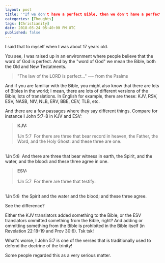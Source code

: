 ```yaml
---
layout: post
title: '"If we don't have a perfect Bible, then we don't have a perfect God"'
categories: [Thoughts]
tags: [Christianity]
date: 2018-05-24 05:40:00 PM UTC
published: false
---
```


<!-- May 25, 2018 01:44:00 AM Philippine Time -->

I said that to myself when I was about 17 years old.

You see, I was raised up in an environment where people believe that the word of God is perfect. And by the "word of God" we mean the Bible, both the Old and New Testatments.

> "The law of the LORD is perfect..." --- from the Psalms

And if you are familiar with the Bible, you might also know that there are lots of Bibles in the world; I mean, there are lots of different versions of the Bible; lots of translations. In English for example, there are these: KJV, RSV, ESV, NASB, NIV, NLB, ERV, BBE, CEV, TLB, etc.

<!--more-->

And there are a few passages where they say different things. Compare for instance I John 5:7-8 in KJV and ESV:

> **KJV:**
<br /><br />
1Jn 5:7  For there are three that bear record in heaven, the Father, the Word, and the Holy Ghost: and these three are one.
<br />
1Jn 5:8  And there are three that bear witness in earth, the Spirit, and the water, and the blood: and these three agree in one.

> **ESV:**
<br /><br />
1Jn 5:7  For there are three that testify:
<br />
1Jn 5:8  the Spirit and the water and the blood; and these three agree.

See the difference?

Either the KJV translators added something to the Bible, or the ESV translators ommitted something from the Bible, right? And adding or ommitting something from the Bible is prohibited in the Bible itself (in Revelation 22:18-19 and Prov 30:6). Tsk tsk!

What's worse, I John 5:7 is one of the verses that is traditionally used to defend the doctrine of the trinity!

Some people regarded this as a very serious matter.





<!-- 
The NIV has this note after Mark 16:8:

> [The earliest manuscripts and some other ancient witnesses do not have verses 9-20]




Acts 9:7 and Acts 22:9
-->
